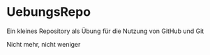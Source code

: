 # UebungsRepo
Ein kleines Repository als Übung für die Nutzung von GitHub und Git

Nicht mehr, nicht weniger
